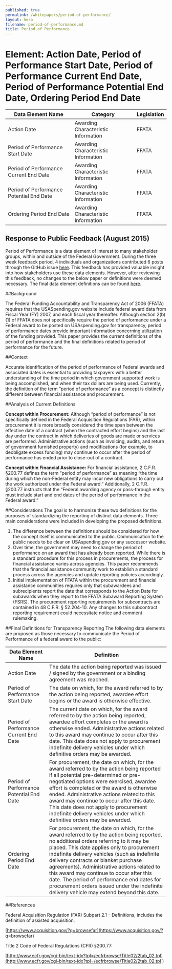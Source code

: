 ```yaml
---
published: true
permalink: /whitepapers/period-of-performance/
layout: hero
filename: period-of-performance.md
title: Period of Performance
---
```


# Element: Action Date, Period of Performance Start Date, Period of Performance Current End Date, Period of Performance Potential End Date, Ordering Period End Date


<table>
  <thead>
    <tr>
      <th scope ="col">Data Element Name</th>
      <th scope="col">Category</th>
      <th scope="col">Legislation</th>
    </tr>
  </thead>
  <tr>
    <td>Action Date</td>
    <td>Awarding Characteristic Information</td>
    <td>FFATA</td>
  </tr>
  <tr>
    <td>Period of Performance Start Date</td>
    <td>Awarding Characteristic Information</td>
    <td>FFATA</td>
  </tr>
  <tr>
    <td>Period of Performance Current End Date</td>
    <td>Awarding Characteristic Information</td>
    <td>FFATA</td>
  </tr>
  <tr>
    <td>Period of Performance Potential End Date</td>
    <td>Awarding Characteristic Information</td>
    <td>FFATA</td>
  </tr>
  <tr>
    <td>Ordering Period End Date</td>
    <td>Awarding Characteristic Information</td>
    <td>FFATA</td>
  </tr>
  </table>

## Response to Public Feedback (August 2015)

Period of Performance is a data element of interest to many stakeholder groups, within and outside of the Federal Government. During the three week feedback period, 4 individuals and organizations contributed 6 posts through the GitHub issue [here](https://github.com/fedspendingtransparency/fedspendingtransparency.github.io/issues/71). This feedback has provided valuable insight into how stakeholders use these data elements. However, after reviewing this feedback, no changes to the below paper or definitions were deemed necessary. The final data element definitions can be found [here](https://max.gov/datastandards).


##Background

The Federal Funding Accountability and Transparency Act of 2006 (FFATA) requires that the USASpending.gov website include federal award data from Fiscal Year (FY) 2007, and each fiscal year thereafter.  Although section 2(b)(1) of FFATA does not specifically require the period of performance under a Federal award to be posted on USAspending.gov for transparency, period of performance dates provide important information concerning utilization of the funding provided.   This paper provides the current definitions of the period of performance and the final definitions related to period of performance for the future.

##Context

Accurate identification of the period of performance of Federal awards and associated dates is essential to providing taxpayers with a better understanding of the time period in which government supported work is being accomplished, and when their tax dollars are being used. Currently, the definition of the term “period of performance” as a concept is distinctly different between financial assistance and procurement.

##Analysis of Current Definitions

<b>Concept within Procurement:</b>
Although “period of performance” is not specifically defined in the Federal Acquisition Regulations (FAR), within procurement it is more broadly considered the time span between the effective date of a contract (when the contracted effort begins) and the last day under the contract in which deliveries of goods are made or services are performed.  Administrative actions (such as invoicing, audits, and return of government furnished property) and modifications (for example, to deobligate excess funding) may continue to occur after the period of performance has ended prior to close-out of a contract.  

<b>Concept within Financial Assistance:</b> 
For financial assistance, 2 C.F.R. §200.77 defines the term “period of performance” as meaning “the time during which the non-Federal entity may incur new obligations to carry out the work authorized under the Federal award.”   Additionally, 2 C.F.R. §200.77 instructs that the “Federal awarding agency or pass-through entity must include start and end dates of the period of performance in the Federal award.”

##Considerations
The goal is to harmonize these two definitions for the purposes of standardizing the reporting of distinct data elements.  Three main considerations were included in developing the proposed definitions. 

1.  The difference between the definitions should be considered for how the concept itself is communicated to the public. Communication to the public needs to be clear on USAspending.gov or any successor website.  
2.  Over time, the government may need to change the period of performance on an award that has already been reported. While there is a standard procedure for this process in procurements, the process for financial assistance varies across agencies. This paper recommends that the financial assistance community work to establish a standard process across the agencies and update reporting policies accordingly.
3.  Initial implementation of FFATA within the procurement and financial assistance communities requires only that subawardees and subrecipients report the date that corresponds to the Action Date for subawards when they report to the FFATA Subaward Reporting System (FSRS).  The procurement reporting requirements for subcontracts are contained in 48 C.F.R. § 52.204-10.  Any changes to this subcontract reporting requirement could necessitate notice and comment rulemaking.

##Final Definitions for Transparency Reporting
The following data elements are proposed as those necessary to communicate the Period of Performance of a federal award to the public:
<table>
  <thead>
    <tr>
      <th scope="col">Data Element Name</th>
      <th scope="col">Definition</th>
    </tr>
  </thead>
  <tr>
    <td>Action Date</td>
    <td>The date the action being reported was issued / signed by the government or a binding agreement was reached.</td>
  </tr>
  <tr>
    <td>Period of Performance Start Date</td>
    <td>The date on which, for the award referred to by the action being reported, awardee effort begins or the award is otherwise effective.
    </td>
  </tr>
  <tr>
    <td>Period of Performance Current End Date</td>
    <td>The current date on which, for the award referred to by the action being reported, awardee effort completes or the award is otherwise ended.  Administrative actions related to this award may continue to occur after this date.  This date does not apply to procurement indefinite delivery vehicles under which definitive orders may be awarded.</td>
  </tr>
  <tr>
    <td>Period of Performance Potential End Date</td>
    <td>For procurement, the date on which, for the award referred to by the action being reported if all potential pre-determined or pre-negotiated options were exercised, awardee effort is completed or the award is otherwise ended. Administrative actions related to this award may continue to occur after this date. This date does not apply to procurement indefinite delivery vehicles under which definitive orders may be awarded.</td>
  </tr>
  <tr>
    <td>Ordering Period End Date</td>
    <td>For procurement, the date on which, for the award referred to by the action being reported, no additional orders referring to it may be placed.  This date applies only to procurement indefinite delivery vehicles (such as indefinite delivery contracts or blanket purchase agreements).  Administrative actions related to this award may continue to occur after this date.  The period of performance end dates for procurement orders issued under the indefinite delivery vehicle may extend beyond this date.</td>
  </tr>
  </table>

##References

Federal Acquisition Regulation (FAR) Subpart 2.1 – Definitions, includes the definition of assisted acquisition.

[https://www.acquisition.gov/?q=browsefar](https://www.acquisition.gov/?q=browsefar)

Title 2 Code of Federal Regulations (CFR) §200.77: 

[http://www.ecfr.gov/cgi-bin/text-idx?tpl=/ecfrbrowse/Title02/2tab_02.tpl](http://www.ecfr.gov/cgi-bin/text-idx?tpl=/ecfrbrowse/Title02/2tab_02.tpl 
)
